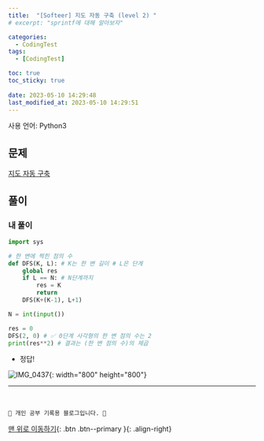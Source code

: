 ```yaml
---
title:  "[Softeer] 지도 자동 구축 (level 2) "
# excerpt: "sprintf에 대해 알아보자"

categories:
  - CodingTest
tags:
  - [CodingTest]

toc: true
toc_sticky: true
 
date: 2023-05-10 14:29:48
last_modified_at: 2023-05-10 14:29:51
---
```


사용 언어: Python3

## 문제
[지도 자동 구축](https://softeer.ai/practice/info.do?idx=1&eid=413)


## 풀이
### 내 풀이
```py
import sys

# 한 변에 찍힌 점의 수
def DFS(K, L): # K는 한 변 길이 # L은 단계
    global res
    if L == N: # N단계까지
        res = K
        return
    DFS(K+(K-1), L+1)

N = int(input())

res = 0
DFS(2, 0) # ✅ 0단계 사각형의 한 변 점의 수는 2
print(res**2) # 결과는 (한 변 점의 수)의 제곱
```
- 정답!

![IMG_0437](https://github.com/minju412/darkweb-back/assets/59405576/311f6d01-1103-4d7d-abe7-43164077cdbb){: width="800" height="800"}










***
<br>


    💛 개인 공부 기록용 블로그입니다. 👻

[맨 위로 이동하기](#){: .btn .btn--primary }{: .align-right}